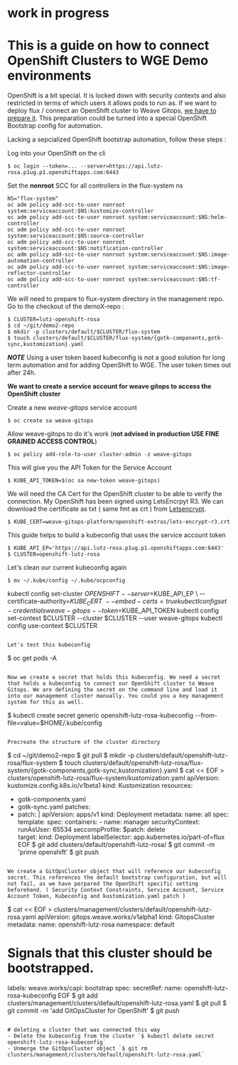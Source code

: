 # work in progress

# This is a guide on how to connect OpenShift Clusters to WGE Demo environments

OpenShift is a bit special. It is locked down with security contexts and also restricted in terms of which users it allows pods to run as. 
If we want to deploy flux / connect an OpenShift cluster to Weave Gitops, [we have to prepare it](https://fluxcd.io/flux/use-cases/openshift/). This preparation could be turned into a special OpenShift
Bootstrap config for automation.

Lacking a sepcialized OpenShift bootstrap automation, follow these steps : 

Log into your OpenShift on the cli
```
$ oc login --token=... --server=https://api.lutz-rosa.p1ug.p1.openshiftapps.com:6443
```

Set the **nonroot** SCC for all controllers in the flux-system ns
```
NS="flux-system"
oc adm policy add-scc-to-user nonroot system:serviceaccount:$NS:kustomize-controller
oc adm policy add-scc-to-user nonroot system:serviceaccount:$NS:helm-controller
oc adm policy add-scc-to-user nonroot system:serviceaccount:$NS:source-controller
oc adm policy add-scc-to-user nonroot system:serviceaccount:$NS:notification-controller
oc adm policy add-scc-to-user nonroot system:serviceaccount:$NS:image-automation-controller
oc adm policy add-scc-to-user nonroot system:serviceaccount:$NS:image-reflector-controller
oc adm policy add-scc-to-user nonroot system:serviceaccount:$NS:tf-controller
```

We will need to prepare to flux-system directory in the management repo. Go to the checkout of the demoX-repo :
```
$ CLUSTER=lutz-openshift-rosa
$ cd ~/git/demo2-repo
$ mkdir -p clusters/default/$CLUSTER/flux-system
$ touch clusters/default/$CLUSTER/flux-system/{gotk-components,gotk-sync,kustomization}.yaml
```

**_NOTE_** Using a user token based kubeconfig is not a good solution for long term automation and for adding OpenShift to WGE. The user token times out after 24h. 

**We want to create a service account for weave gitops to access the OpenShift cluster**

Create a new *weave-gitops* service account
```
$ oc create sa weave-gitops
```

Allow weave-gitops to do it's work (**not advised in production USE FINE GRAINED ACCESS CONTROL**)
```
$ oc policy add-role-to-user cluster-admin -z weave-gitops
```

This will give you the API Token for the Service Account
```
$ KUBE_API_TOKEN=$(oc sa new-token weave-gitops)
```

We will need the CA Cert for the OpenShift cluster to be able to verify the connection. My OpenShift has been signed using LetsEncrpyt R3. We can download the certificate as txt ( same fmt as crt ) from [Letsencrypt](https://letsencrypt.org/certificates/). 
```
$ KUBE_CERT=weave-gitops-platform/openshift-extras/lets-encrypt-r3.crt
```

This guide helps to build a kubeconfig that uses the service account token

```
$ KUBE_API_EP='https://api.lutz-rosa.p1ug.p1.openshiftapps.com:6443'
$ CLUSTER=openshift-lutz-rosa
```

Let's clean our current kubeconfig again
```
$ mv ~/.kube/config ~/.kube/ocpconfig
```

kubectl config set-cluster $OPENSHIFT --server=$KUBE_API_EP \ 
    --certificate-authority=$KUBE_CERT  \
    --embed-certs=true
kubectl config set-credentials weave-gitops --token=$KUBE_API_TOKEN
kubectl config set-context $CLUSTER --cluster $CLUSTER --user weave-gitops
kubectl config use-context $CLUSTER
```

Let's test this kubeconfig
```
$ oc get pods -A
```

Now we create a secret that holds this kubeconfig. We need a secret that holds a kubeconfig to connect our OpenShift cluster to Weave Gitops. We are defining the secret on the command line and load it into our management cluster manually. You could you a key management system for this as well. 
```
$ kubectl create secret generic openshift-lutz-rosa-kubeconfig --from-file=value=$HOME/.kube/config
```

Precreate the structure of the cluster directory
```
$ cd ~/git/demo2-repo
$ git pull
$ mkdir -p clusters/default/openshift-lutz-rosa/flux-system
$ touch clusters/default/openshift-lutz-rosa/flux-system/{gotk-components,gotk-sync,kustomization}.yaml
$ cat << EOF > clusters/openshift-lutz-rosa/flux-system/kustomization.yaml
apiVersion: kustomize.config.k8s.io/v1beta1
kind: Kustomization
resources:
  - gotk-components.yaml
  - gotk-sync.yaml
patches:
  - patch: |
      apiVersion: apps/v1
      kind: Deployment
      metadata:
        name: all
      spec:
        template:
          spec:
            containers:
              - name: manager
                securityContext:
                  runAsUser: 65534
                  seccompProfile:
                    $patch: delete      
    target:
      kind: Deployment
      labelSelector: app.kubernetes.io/part-of=flux
EOF 
$ git add clusters/default/openshift-lutz-rosa/
$ git commit -m 'prime openshift'
$ git push
```

We create a GitOpsCluster object that will reference our kubeconfig secret. This references the default bootstrap configuration, but will not fail, as we have perpared the OpenShift specific setting beforehand. ( Security Context Constraints, Service Account, Service Account Token, Kubeconfig and kustomization.yaml patch )
```
$ cat << EOF > clusters/management/clusters/default/openshift-lutz-rosa.yaml
apiVersion: gitops.weave.works/v1alpha1
kind: GitopsCluster
metadata:
  name: openshift-lutz-rosa
  namespace: default
  # Signals that this cluster should be bootstrapped.
  labels:
    weave.works/capi: bootstrap
spec:
  secretRef:
    name: openshift-lutz-rosa-kubeconfig
EOF
$ git add clusters/management/clusters/default/openshift-lutz-rosa.yaml
$ git pull
$ git commit -m 'add GitOpsCluster for OpenShift'
$ git push
```

# deleting a cluster that was connected this way
- Delete the kubeconfig from the cluster `$ kubectl delete secret openshift-lutz-rosa-kubeconfig`
- Unmerge the GitOpsCluster object `$ git rm clusters/management/clusters/default/openshift-lutz-rosa.yaml`
